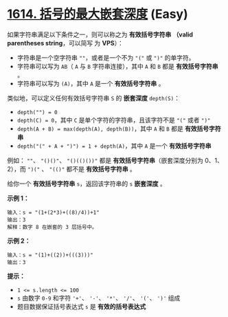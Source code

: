 # [1614. 括号的最大嵌套深度][link] (Easy)

[link]: https://leetcode.cn/problems/maximum-nesting-depth-of-the-parentheses/

如果字符串满足以下条件之一，则可以称之为 **有效括号字符串** **（valid parentheses string**，可以简写
为 **VPS**）：

- 字符串是一个空字符串 `""`，或者是一个不为 `"("` 或 `")"` 的单字符。
- 字符串可以写为 `AB`（ `A` 与 `B` 字符串连接），其中 `A` 和 `B` 都是 **有效括号字符串** 。
- 字符串可以写为 `(A)`，其中 `A` 是一个 **有效括号字符串** 。

类似地，可以定义任何有效括号字符串 `S` 的 **嵌套深度** `depth(S)`：

- `depth("") = 0`
- `depth(C) = 0`，其中 `C` 是单个字符的字符串，且该字符不是 `"("` 或者 `")"`
- `depth(A + B) = max(depth(A), depth(B))`，其中 `A` 和 `B` 都是 **有效括号字符串**
- `depth("(" + A + ")") = 1 + depth(A)`，其中 `A` 是一个 **有效括号字符串**

例如： `""`、 `"()()"`、 `"()(()())"` 都是 **有效括号字符串**（嵌套深度分别为 0、1、2），而 `")("` 
、 `"(()"` 都不是 **有效括号字符串** 。

给你一个 **有效括号字符串** `s`，返回该字符串的 `s` **嵌套深度** 。

**示例 1：**

```
输入：s = "(1+(2*3)+((8)/4))+1"
输出：3
解释：数字 8 在嵌套的 3 层括号中。

```

**示例 2：**

```
输入：s = "(1)+((2))+(((3)))"
输出：3

```

**提示：**

- `1 <= s.length <= 100`
- `s` 由数字 `0-9` 和字符 `'+'`、 `'-'`、 `'*'`、 `'/'`、 `'('`、 `')'` 组成
- 题目数据保证括号表达式 `s` 是 **有效的括号表达式**

